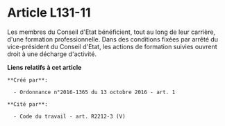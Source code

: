 # Article L131-11

Les membres du Conseil d'Etat bénéficient, tout au long de leur carrière, d'une formation professionnelle. Dans des
conditions fixées par arrêté du vice-président du Conseil d'Etat, les actions de formation suivies ouvrent droit à une
décharge d'activité.

**Liens relatifs à cet article**

	**Créé par**:

	  - Ordonnance n°2016-1365 du 13 octobre 2016 - art. 1

	**Cité par**:

	  - Code du travail - art. R2212-3 (V)
